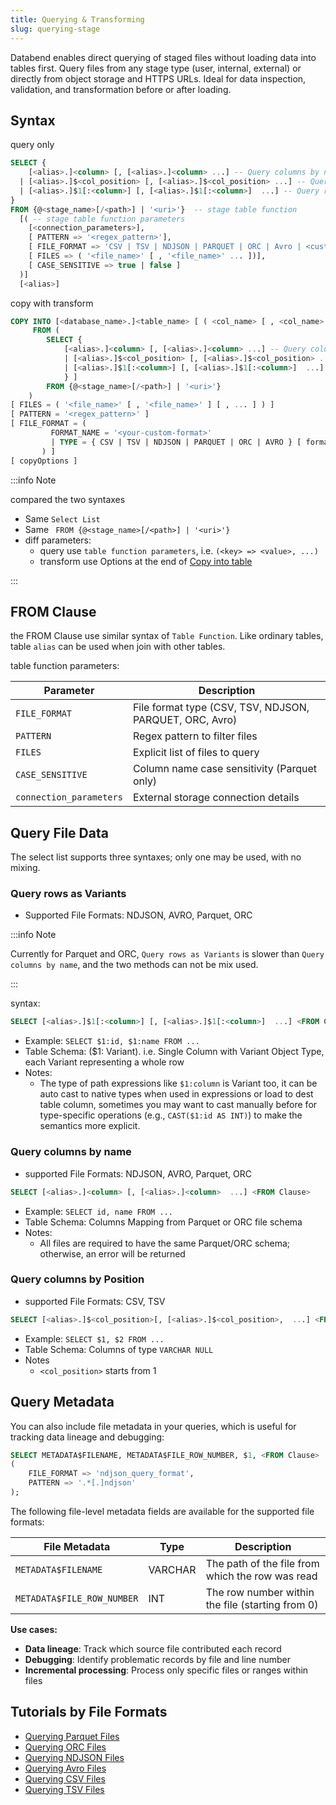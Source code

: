 ```yaml
---
title: Querying & Transforming
slug: querying-stage
---
```


Databend enables direct querying of staged files without loading data into tables first. Query files from any stage type (user, internal, external) or directly from object storage and HTTPS URLs. Ideal for data inspection, validation, and transformation before or after loading.

## Syntax

query only

```sql
SELECT {
    [<alias>.]<column> [, [<alias>.]<column> ...] -- Query columns by name
  | [<alias>.]$<col_position> [, [<alias>.]$<col_position> ...] -- Query columns by position
  | [<alias>.]$1[:<column>] [, [<alias>.]$1[:<column>]  ...] -- Query rows as Variants
}
FROM {@<stage_name>[/<path>] | '<uri>'}  -- stage table function
  [( -- stage table function parameters
    [<connection_parameters>],
    [ PATTERN => '<regex_pattern>'],
    [ FILE_FORMAT => 'CSV | TSV | NDJSON | PARQUET | ORC | Avro | <custom_format_name>'],
    [ FILES => ( '<file_name>' [ , '<file_name>' ... ])],
    [ CASE_SENSITIVE => true | false ]
  )]
  [<alias>]
```

copy with transform

```sql
COPY INTO [<database_name>.]<table_name> [ ( <col_name> [ , <col_name> ... ] ) ]
     FROM (
        SELECT {
            [<alias>.]<column> [, [<alias>.]<column> ...] -- Query columns by name
            | [<alias>.]$<col_position> [, [<alias>.]$<col_position> ...] -- Query columns by position
            | [<alias>.]$1[:<column>] [, [<alias>.]$1[:<column>]  ...] -- Query rows as Variants
            } ]
        FROM {@<stage_name>[/<path>] | '<uri>'} 
    )
[ FILES = ( '<file_name>' [ , '<file_name>' ] [ , ... ] ) ]
[ PATTERN = '<regex_pattern>' ]
[ FILE_FORMAT = (
         FORMAT_NAME = '<your-custom-format>'
         | TYPE = { CSV | TSV | NDJSON | PARQUET | ORC | AVRO } [ formatTypeOptions ]
       ) ]
[ copyOptions ]
```
:::info Note

compared the two syntaxes
- Same `Select List` 
- Same ` FROM {@<stage_name>[/<path>] | '<uri>'}`
- diff parameters:
  - query use `table function parameters`, i.e. `(<key> => <value>, ...)` 
  - transform use Options at the end of [Copy into table](/sql/sql-commands/dml/dml-copy-into-table)

:::


## FROM Clause

the FROM Clause use similar syntax of `Table Function`. Like ordinary tables, table `alias` can be used when join with other tables.

table function parameters:

| Parameter               | Description                                             |
|-------------------------|---------------------------------------------------------|
| `FILE_FORMAT`           | File format type (CSV, TSV, NDJSON, PARQUET, ORC, Avro) |
| `PATTERN`               | Regex pattern to filter files                           |
| `FILES`                 | Explicit list of files to query                         |
| `CASE_SENSITIVE`        | Column name case sensitivity (Parquet only)             |
| `connection_parameters` | External storage connection details                     |

## Query File Data

The select list supports three syntaxes; only one may be used, with no mixing.

### Query rows as Variants

- Supported File Formats: NDJSON, AVRO, Parquet, ORC

:::info Note

Currently for Parquet and ORC, `Query rows as Variants` is slower than `Query columns by name`, and the two methods can not be mix used.

:::

syntax: 

```sql
SELECT [<alias>.]$1[:<column>] [, [<alias>.]$1[:<column>]  ...] <FROM Clause>
```

- Example: `SELECT $1:id, $1:name FROM ...`
- Table Schema: ($1: Variant). i.e. Single Column with Variant Object Type, each Variant representing a whole row
- Notes:
  - The type of path expressions like `$1:column` is Variant too, it can be auto cast to native types when used in expressions or load to dest table column, sometimes you may want to cast manually before for type-specific operations (e.g., `CAST($1:id AS INT)`) to make the semantics more explicit.


### Query columns by name
- supported File Formats: NDJSON, AVRO, Parquet, ORC

```sql
SELECT [<alias>.]<column> [, [<alias>.]<column>  ...] <FROM Clause>
```

- Example: `SELECT id, name FROM ...`
- Table Schema: Columns Mapping from Parquet or ORC file schema
- Notes:
  - All files are required to have the same Parquet/ORC schema; otherwise, an error will be returned


### Query columns by Position 
- supported File Formats: CSV, TSV

```sql
SELECT [<alias>.]$<col_position>[, [<alias>.]$<col_position>,  ...] <FROM Clause>
```
- Example: `SELECT $1, $2 FROM ...`
- Table Schema: Columns of type `VARCHAR NULL`
- Notes
  - `<col_position>` starts from 1

## Query Metadata 

You can also include file metadata in your queries, which is useful for tracking data lineage and debugging:

```sql
SELECT METADATA$FILENAME, METADATA$FILE_ROW_NUMBER, $1, <FROM Clause>
(
    FILE_FORMAT => 'ndjson_query_format',
    PATTERN => '.*[.]ndjson'
);
```

The following file-level metadata fields are available for the supported file formats:

| File Metadata              | Type    | Description                                      |
| -------------------------- | ------- |--------------------------------------------------|
| `METADATA$FILENAME`        | VARCHAR | The path of the file from which the row was read |
| `METADATA$FILE_ROW_NUMBER` | INT     | The row number within the file (starting from 0) |


**Use cases:**
- **Data lineage**: Track which source file contributed each record
- **Debugging**: Identify problematic records by file and line number
- **Incremental processing**: Process only specific files or ranges within files

## Tutorials by File Formats
- [Querying Parquet Files](./00-querying-parquet.md) 
- [Querying ORC Files](./05-querying-orc.md)
- [Querying NDJSON Files](./03-querying-ndjson.md)
- [Querying Avro Files](./04-querying-avro.md)
- [Querying CSV Files](./01-querying-csv.md)
- [Querying TSV Files](./02-querying-tsv.md)
